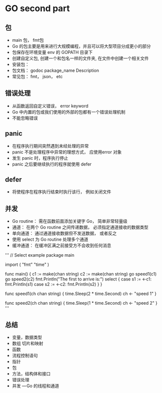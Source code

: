 # GO second part

## 包
- main 包， fmt包
- Go 的包主要是用来进行大规模编程，并且可以将大型项目分成更小的部分
- 包保存在环境变量 env 的 GOPATH 目录下
- 创建自定义包, 创建一个和包名一样的文件夹, 在文件中创建一个相关文件
- 安装包： 
- 包文档： godoc package_name Description
- 常见包： fmt， json， etc

## 错误处理
- 从函数返回自定义错误， error keyword
- Go 中内置的包或我们使用的外部的包都有一个错误处理机制
- 不能忽略错误

## panic
- 在程序执行期间突然遇到未经处理的异常
- panic 不是处理程序中异常的理想方式， 应使用error 对象
- 发生 panic 时，程序执行停止
- panic 之后要继续执行的程序就使用 defer

## defer
- 将使程序在程序执行结束时执行该行， 例如关闭文件

## 并发
-  Go routine： 需在函数前面添加关键字 Go， 简单非常轻量级
-  通道： 在两个 Go routine 之间传递数据， 必须指定通道接收的数据类型
-  单向通道： 通过通道接收数据但不发送数据， 或者反之
-  使用 select 为 Go routine 处理多个通道
-  缓冲通道： 在缓冲区满之前接受方不会收到任何消息

'''
// Select example
package main

import (
 "fmt"
 "time"
)

func main() {
 c1 := make(chan string)
 c2 := make(chan string)
 go speed1(c1)
 go speed2(c2)
 fmt.Println("The first to arrive is:")
 select {
 case s1 := <-c1:
  fmt.Println(s1)
 case s2 := <-c2:
  fmt.Println(s2)
 }
}

func speed1(ch chan string) {
 time.Sleep(2 * time.Second)
 ch <- "speed 1"
}

func speed2(ch chan string) {
 time.Sleep(1 * time.Second)
 ch <- "speed 2"
}
'''

## 总结
- 变量，数据类型
- 数组 切片和映射
- 函数
- 流程控制语句
- 指针
- 包
- 方法，结构体和接口
- 错误处理
- 并发 — Go 的线程和通道
